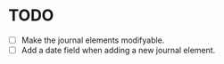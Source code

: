 # TODO

- [ ] Make the journal elements modifyable.
- [ ] Add a date field when adding a new journal element.
